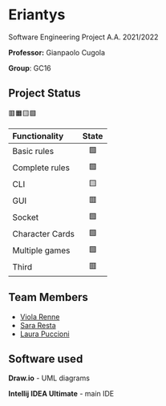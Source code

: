 # Eriantys

Software Engineering Project A.A. 2021/2022

**Professor:** Gianpaolo Cugola  

**Group**: GC16

## Project Status
🟥🟧🟨🟩

| Functionality | State |
|:-----------------------|:------------------------------------:|
| Basic rules | 🟩 |
| Complete rules | 🟩 |
| CLI | 🟨 |
| GUI |  🟥 |
| Socket | 🟩 |
| Character Cards | 🟩 |
| Multiple games | 🟩|
| Third | 🟥|
<!--
[![RED](https://via.placeholder.com//15/f03c15/f03c15)](#)
[![YELLOW](https://via.placeholder.com//15/ffdd00/ffdd00)](#)
[![GREEN](https://via.placeholder.com//15/44bb44/44bb44)](#)
-->


## Team Members
* [Viola Renne](https://github.com/viols-code)
* [Sara Resta](https://github.com/sararesta)
* [Laura Puccioni](https://github.com/LaP19)

## Software used
**Draw.io** - UML diagrams

**Intellij IDEA Ultimate** - main IDE
